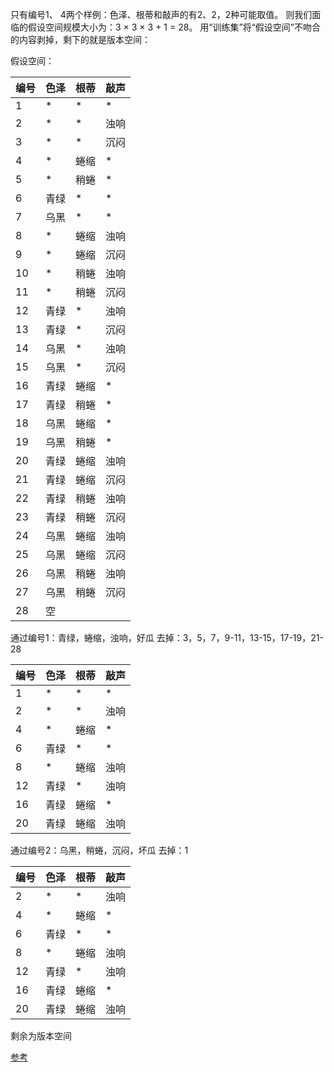 


只有编号1、 4两个样例：色泽、根蒂和敲声的有2、2，2种可能取值。
则我们面临的假设空间规模大小为：3 × 3 × 3 + 1 = 28。
用“训练集”将“假设空间”不吻合的内容剥掉，剩下的就是版本空间：

假设空间：

| 编号 | 色泽 | 根蒂 | 敲声 |
| ---- | ---- | ---- | ---- |
| 1 | * | * | * |
| 2 | * | * | 浊响 |
| 3 | * | * | 沉闷 |
| 4 | * | 蜷缩 | * |
| 5 | * | 稍蜷 | * |
| 6 | 青绿 | * | * |
| 7 | 乌黑 | * | * |
| 8 | * | 蜷缩 | 浊响 |
| 9 | * | 蜷缩 | 沉闷 |
| 10 | * | 稍蜷 | 浊响 |
| 11 | * | 稍蜷 | 沉闷 |
| 12 | 青绿 | * | 浊响 |
| 13 | 青绿 | * | 沉闷 |
| 14 | 乌黑 | * | 浊响 |
| 15 | 乌黑 | * | 沉闷 |
| 16 | 青绿 | 蜷缩 | * |
| 17 | 青绿 | 稍蜷 | * |
| 18 | 乌黑 | 蜷缩 | * |
| 19 | 乌黑 | 稍蜷 | * |
| 20 | 青绿 | 蜷缩 | 浊响 |
| 21 | 青绿 | 蜷缩 | 沉闷 |
| 22 | 青绿 | 稍蜷 | 浊响 |
| 23 | 青绿 | 稍蜷 | 沉闷 |
| 24 | 乌黑 | 蜷缩 | 浊响 |
| 25 | 乌黑 | 蜷缩 | 沉闷 |
| 26 | 乌黑 | 稍蜷 | 浊响 |
| 27 | 乌黑 | 稍蜷 | 沉闷 |
| 28 | 空 |  |  |

通过编号1：青绿，蜷缩，浊响，好瓜
去掉：3，5，7，9-11，13-15，17-19，21-28

| 编号 | 色泽 | 根蒂 | 敲声 |
| ---- | ---- | ---- | ---- |
| 1 | * | * | * |
| 2 | * | * | 浊响 |
| 4 | * | 蜷缩 | * |
| 6 | 青绿 | * | * |
| 8 | * | 蜷缩 | 浊响 |
| 12 | 青绿 | * | 浊响 |
| 16 | 青绿 | 蜷缩 | * |
| 20 | 青绿 | 蜷缩 | 浊响 |

通过编号2：乌黑，稍蜷，沉闷，坏瓜
去掉：1

| 编号 | 色泽 | 根蒂 | 敲声 |
| ---- | ---- | ---- | ---- |
| 2 | * | * | 浊响 |
| 4 | * | 蜷缩 | * |
| 6 | 青绿 | * | * |
| 8 | * | 蜷缩 | 浊响 |
| 12 | 青绿 | * | 浊响 |
| 16 | 青绿 | 蜷缩 | * |
| 20 | 青绿 | 蜷缩 | 浊响 |

剩余为版本空间

[参考](https://www.cnblogs.com/HongjianChen/p/8383816.html)

